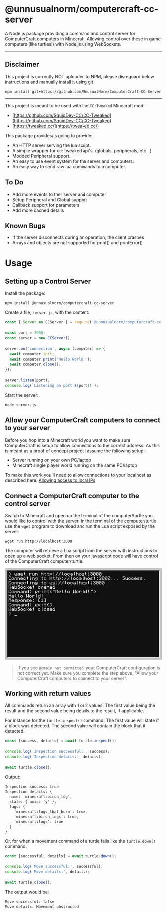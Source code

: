 # @unnusualnorm/computercraft-cc-server


A Node.js package providing a command and control server for ComputerCraft computers in Minecraft.
Allowing control over these in game computers (like turtles!) with Node.js using WebSockets.

---
## Disclaimer
This project is currently NOT uploaded to NPM, please disreguard below instructions and manually install it using git
```
npm install git+https://github.com/UnusualNorm/ComputerCraft-CC-Server
```

---

This project is meant to be used with the `CC:Tweaked` Minecraft mod:

- [https://github.com/SquidDev-CC/CC-Tweaked](https://github.com/SquidDev-CC/CC-Tweaked)
- [https://tweaked.cc/](https://tweaked.cc/)

This package provides/is going to provide:

- An HTTP server serving the lua script.
- A simple wrapper for cc: tweaked api's. (globals, peripherals, etc...)
- Modded Peripheral support.
- An easy to use event system for the server and computers.
- An easy way to send raw lua commands to a computer.

## To Do

- Add more events to ther server and computer
- Setup Peripheral and Global support
- Callback support for parameters
- Add more cached details

## Known Bugs

- If the server disconnects during an operation, the client crashes
- Arrays and objects are not supported for print() and printError()

# Usage

## Setting up a Control Server

Install the package:

```
npm install @unnusualnorm/computercraft-cc-server
```

Create a file, `server.js`, with the content:

```js
const { Server as CCServer } = require('@unnusualnorm/computercraft-cc-server');

const port = 3000;
const server = new CCServer();

server.on('connection', async (computer) => {
  await computer.init;
  await computer.print('Hello World!');
  await computer.close();
});

server.listen(port);
console.log(`Listening on port ${port}!`);
```

Start the server:

```
node server.js
```

## Allow your ComputerCraft computers to connect to your server

Before you hop into a Minecraft world you want to make sure ComputerCraft is setup to allow connections to the correct address.
As this is meant as a proof of concept project I assume the following setup:

- Server running on your own PC/laptop
- Minecraft single player world running on the same PC/laptop

To make this work you'll need to allow connections to your localhost as described here:
[Allowing access to local IPs](https://github.com/SquidDev-CC/CC-Tweaked/wiki/Allowing-access-to-local-IPs)

## Connect a ComputerCraft computer to the control server

Switch to Minecraft and open up the terminal of the computer/turtle you would like to control with the server.
In the terminal of the computer/turtle use the `wget` program to download and run the Lua script exposed by the server:

```
wget run http://localhost:3000
```

The computer will retrieve a Lua script from the server with instructions to open up a web socket.
From then on your javascript code will have control of the ComputerCraft computer/turtle.

![alt text](./computer-run-example.png)

> If you see `Domain not permitted`, your ComputerCraft configuration is not correct yet.
> Make sure you complete the step above, "Allow your ComputerCraft computers to connect to your server".

## Working with return values

All commands return an array with 1 or 2 values.
The first value being the result and the second value being details to the result, if applicable.

For instance for the `turtle.inspect()` command.
The first value will state if a block was detected.
The second value will contain the block that it detected.

```js
const [success, details] = await turtle.inspect();

console.log('Inspection successful:', success);
console.log('Inspection details:', details);

await turtle.close();
```

Output:

```
Inspection success: true
Inspection details: {
  name: 'minecraft:birch_log',
  state: { axis: 'y' },
  tags: {
    'minecraft:logs_that_burn': true,
    'minecraft:birch_logs': true,
    'minecraft:logs': true
  }
}
```

Or, for when a movement command of a turtle fails like the `turtle.down()` command:

```js
const [successful, details] = await turtle.down();

console.log('Move successful:', successful);
console.log('Move details:', details);

await turtle.close();
```

The output would be:

```
Move successful: false
Move details: Movement obstructed
```
